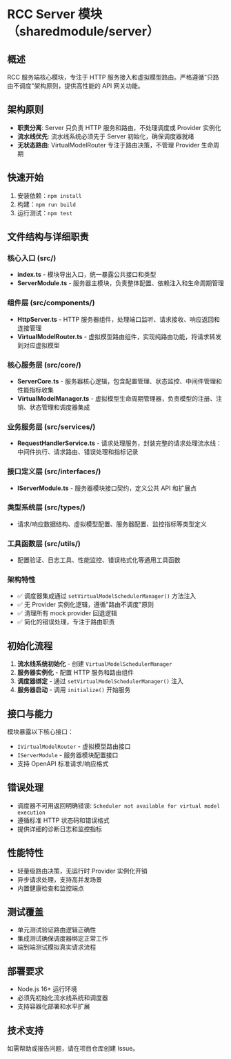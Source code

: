 # RCC Server 模块（sharedmodule/server）

## 概述
RCC 服务端核心模块，专注于 HTTP 服务接入和虚拟模型路由。严格遵循"只路由不调度"架构原则，提供高性能的 API 网关功能。

## 架构原则
- **职责分离**: Server 只负责 HTTP 服务和路由，不处理调度或 Provider 实例化
- **流水线优先**: 流水线系统必须先于 Server 初始化，确保调度器就绪
- **无状态路由**: VirtualModelRouter 专注于路由决策，不管理 Provider 生命周期

## 快速开始
1. 安装依赖：`npm install`
2. 构建：`npm run build`  
3. 运行测试：`npm test`

## 文件结构与详细职责

### 核心入口 (src/)
- **index.ts** - 模块导出入口，统一暴露公共接口和类型
- **ServerModule.ts** - 服务器主模块，负责整体配置、依赖注入和生命周期管理

### 组件层 (src/components/)
- **HttpServer.ts** - HTTP 服务器组件，处理端口监听、请求接收、响应返回和连接管理
- **VirtualModelRouter.ts** - 虚拟模型路由组件，实现纯路由功能，将请求转发到对应虚拟模型

### 核心服务层 (src/core/)
- **ServerCore.ts** - 服务器核心逻辑，包含配置管理、状态监控、中间件管理和性能指标收集
- **VirtualModelManager.ts** - 虚拟模型生命周期管理器，负责模型的注册、注销、状态管理和调度器集成

### 业务服务层 (src/services/)
- **RequestHandlerService.ts** - 请求处理服务，封装完整的请求处理流水线：中间件执行、请求路由、错误处理和指标记录

### 接口定义层 (src/interfaces/)
- **IServerModule.ts** - 服务器模块接口契约，定义公共 API 和扩展点

### 类型系统层 (src/types/)
- 请求/响应数据结构、虚拟模型配置、服务器配置、监控指标等类型定义

### 工具函数层 (src/utils/)
- 配置验证、日志工具、性能监控、错误格式化等通用工具函数

### 架构特性
- ✅ 调度器集成通过 `setVirtualModelSchedulerManager()` 方法注入
- ✅ 无 Provider 实例化逻辑，遵循"路由不调度"原则  
- ✅ 清理所有 mock provider 回退逻辑
- ✅ 简化的错误处理，专注于路由职责

## 初始化流程
1. **流水线系统初始化** - 创建 `VirtualModelSchedulerManager`
2. **服务器实例化** - 配置 HTTP 服务和路由组件
3. **调度器绑定** - 通过 `setVirtualModelSchedulerManager()` 注入
4. **服务器启动** - 调用 `initialize()` 开始服务

## 接口与能力
模块暴露以下核心接口：
- `IVirtualModelRouter` - 虚拟模型路由接口
- `IServerModule` - 服务器模块配置接口
- 支持 OpenAPI 标准请求/响应格式

## 错误处理
- 调度器不可用返回明确错误: `Scheduler not available for virtual model execution`
- 遵循标准 HTTP 状态码和错误格式
- 提供详细的诊断日志和监控指标

## 性能特性
- 轻量级路由决策，无运行时 Provider 实例化开销
- 异步请求处理，支持高并发场景
- 内置健康检查和监控端点

## 测试覆盖
- 单元测试验证路由逻辑正确性
- 集成测试确保调度器绑定正常工作
- 端到端测试模拟真实请求流程

## 部署要求
- Node.js 16+ 运行环境
- 必须先初始化流水线系统和调度器
- 支持容器化部署和水平扩展

## 技术支持
如需帮助或报告问题，请在项目仓库创建 Issue。
